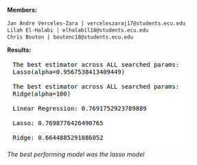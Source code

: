 **Members:** 

	Jan Andre Verceles-Zara | verceleszaraj17@students.ecu.edu
	Lilah El-Halabi | elhalabil18@students.ecu.edu
	Chris Bouton | boutonc18@students.ecu.edu


**Results:**

![](https://github.com/JandreZara/CSCI4120-Group5/blob/main/HW4/HW4%20Results.PNG)

*The best performing model was the lasso model*
